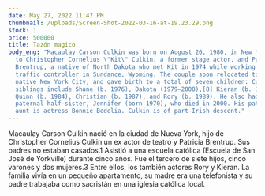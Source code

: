 ```yaml
---
date: May 27, 2022 11:47 PM
thumbnail: /uploads/Screen-Shot-2022-03-16-at-19.23.29.png
stock: 1
price: 500000
title: Tazón magico
body_eng: "Macaulay Carson Culkin was born on August 26, 1980, in New York City
  to Christopher Cornelius \"Kit\" Culkin, a former stage actor, and Patricia
  Brentrup, a native of North Dakota who met Kit in 1974 while working as a road
  traffic controller in Sundance, Wyoming. The couple soon relocated to Kit's
  native New York City, and gave birth to a total of seven children: Culkin's
  siblings include Shane (b. 1976), Dakota (1979–2008),[8] Kieran (b. 1982),
  Quinn (b. 1984), Christian (b. 1987), and Rory (b. 1989). He also had a
  paternal half-sister, Jennifer (born 1970), who died in 2000. His paternal
  aunt is actress Bonnie Bedelia. Culkin is of part-Irish descent."
---
```

Macaulay Carson Culkin nació en la ciudad de Nueva York, hijo de Christopher Cornelius Culkin un ex actor de teatro y Patricia Brentrup. Sus padres no estaban casados.1​ Asistió a una escuela católica (Escuela de San José de Yorkville) durante cinco años. Fue el tercero de siete hijos, cinco varones y dos mujeres.3​ Entre ellos, los también actores Rory y Kieran. La familia vivía en un pequeño apartamento, su madre era una telefonista y su padre trabajaba como sacristán en una iglesia católica local.
